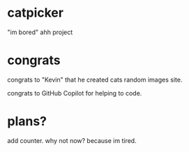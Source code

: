 # catpicker
"im bored" ahh project

# congrats

congrats to "Kevin" that he created cats random images site.

congrats to GitHub Copilot for helping to code.

# plans?

add counter. why not now? because im tired.
